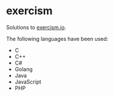 # exercism

Solutions to [exercism.io](https://exercism.io).

The following languages have been used:

- C
- C++
- C#
- Golang
- Java
- JavaScript
- PHP
